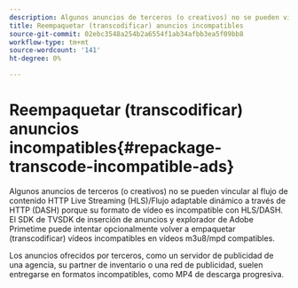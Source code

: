 ```yaml
---
description: Algunos anuncios de terceros (o creativos) no se pueden vincular al flujo de contenido HTTP Live Streaming (HLS)/Flujo adaptable dinámico a través de HTTP (DASH) porque su formato de vídeo es incompatible con HLS/DASH. El SDK de TVSDK de inserción de anuncios y explorador de Adobe Primetime puede intentar opcionalmente volver a empaquetar (transcodificar) vídeos incompatibles en vídeos m3u8/mpd compatibles.
title: Reempaquetar (transcodificar) anuncios incompatibles
source-git-commit: 02ebc3548a254b2a6554f1ab34afbb3ea5f09bb8
workflow-type: tm+mt
source-wordcount: '141'
ht-degree: 0%

---
```


# Reempaquetar (transcodificar) anuncios incompatibles{#repackage-transcode-incompatible-ads}

Algunos anuncios de terceros (o creativos) no se pueden vincular al flujo de contenido HTTP Live Streaming (HLS)/Flujo adaptable dinámico a través de HTTP (DASH) porque su formato de vídeo es incompatible con HLS/DASH. El SDK de TVSDK de inserción de anuncios y explorador de Adobe Primetime puede intentar opcionalmente volver a empaquetar (transcodificar) vídeos incompatibles en vídeos m3u8/mpd compatibles.

Los anuncios ofrecidos por terceros, como un servidor de publicidad de una agencia, su partner de inventario o una red de publicidad, suelen entregarse en formatos incompatibles, como MP4 de descarga progresiva.
